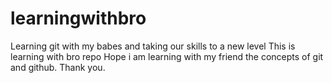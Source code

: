 # learningwithbro
Learning git with my babes and taking our skills to a new level
This is learning with bro repo
Hope i am learning with my friend the concepts of git and github.
Thank you.

